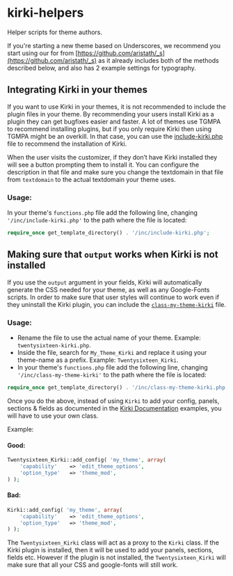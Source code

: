# kirki-helpers

Helper scripts for theme authors.

If you're starting a new theme based on Underscores, we recommend you start using our for from [https://github.com/aristath/_s](https://github.com/aristath/_s) as it already includes both of the methods described below, and also has 2 example settings for typography.

## Integrating Kirki in your themes

If you want to use Kirki in your themes, it is not recommended to include the plugin files in your theme.
By recommending your users install Kirki as a plugin they can get bugfixes easier and faster.
A lot of themes use TGMPA to recommend installing plugins, but if you only require Kirki then  using TGMPA might be an overkill.
In that case, you can use the [include-kirki.php](https://github.com/aristath/kirki-helpers/blob/master/include-kirki.php) file to recommend the installation of Kirki.

When the user visits the customizer, if they don’t have Kirki installed they will see a button prompting them to install it.
You can configure the description in that file and make sure you change the textdomain in that file from `textdomain` to the actual textdomain your theme uses.

### Usage:

In your theme's `functions.php` file add the following line, changing `'/inc/include-kirki.php'` to the path where the file is located:

```php
require_once get_template_directory() . '/inc/include-kirki.php';
```

## Making sure that `output` works when Kirki is not installed

If you use the `output` argument in your fields, Kirki will automatically generate the CSS needed for your theme, as well as any Google-Fonts scripts.
In order to make sure that user styles will continue to work even if they uninstall the Kirki plugin, you can include the [`class-my-theme-kirki`](https://github.com/aristath/kirki-helpers/blob/master/class-my-theme-kirki.php) file.

### Usage:

* Rename the file to use the actual name of your theme.
  Example: `twentysixteen-kirki.php`.
* Inside the file, search for `My_Theme_Kirki` and replace it using your theme-name as a prefix.
  Example: `Twentysixteen_Kirki`.
* In your theme's `functions.php` file add the following line, changing `'/inc/class-my-theme-kirki'` to the path where the file is located:

```php
require_once get_template_directory() . '/inc/class-my-theme-kirki.php';
```

Once you do the above, instead of using `Kirki` to add your config, panels, sections & fields as documented in the [Kirki Documentation](https://kirki.org) examples, you will have to use your own class.

Example:

#### Good:

```php
Twentysixteen_Kirki::add_config( 'my_theme', array(
	'capability'    => 'edit_theme_options',
	'option_type'   => 'theme_mod',
) );
```

#### Bad:

```php
Kirki::add_config( 'my_theme', array(
	'capability'    => 'edit_theme_options',
	'option_type'   => 'theme_mod',
) );
```

The `Twentysixteen_Kirki` class will act as a proxy to the `Kirki` class.
If the Kirki plugin is installed, then it will be used to add your panels, sections, fields etc.
However if the plugin is not installed, the `Twentysixteen_Kirki` will make sure that all your CSS and google-fonts will still work.
